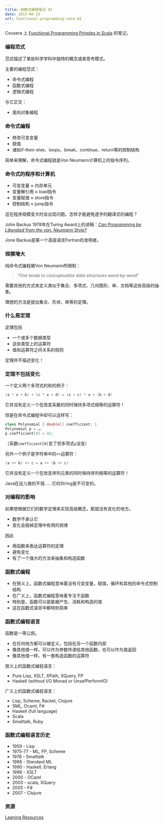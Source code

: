 ```yaml
---
title: 函数式编程笔记 01
date: 2013-06-25
url: functional-programming-note-01
---
```


Cousera 上 [Functional Programming Prinples in Scala](https://class.coursera.org/progfun-002/class) 的笔记。

### 编程范式

范式描述了某些科学学科中独特的概念或者思考模式。

主要的编程范式：

* 命令式编程
* 函数式编程
* 逻辑式编程

与它正交：

* 面向对象编程

<!-- more -->

### 命令式编程

* 修改可变变量
* 赋值
* 诸如if-then-else、loops、break、continue、return等的控制结构

简单来理解，命令式编程就是Von Neumann计算机上的指令序列。

### 命令式的程序和计算机

* 可变变量 ≈ 内存单元
* 变量解引用 ≈ load指令
* 变量赋值 ≈ store指令
* 控制结构 ≈ jump指令

这在程序规模变大时会出现问题。怎样才能避免逐字的翻译式的编程？

John Backus 1978年在Turing Award上的讲稿：[*Can Programming be Liberated from the von. Neumann Style?*](http://www.thocp.net/biographies/papers/backus_turingaward_lecture.pdf)

Jone Backus是第一个高级语言Fortran的发明者。

### 规模增大

纯命令式编程被Von Neumann所限制：

> *“One tends to conceptualize data structures word-by-word”*

需要其他的方式来定义类似于集合、多项式、几何图形、串、文档等这些高级的抽象。

理想的方法是提出集合、形状、串等的定理。

### 什么是定理

定理包括

* 一个或多个数据类型
* 这些类型上的运算符
* 值和运算符之间关系的规则

定理并不描述变化！

### 定理不包括变化

一个定义两个多项式的和的例子：

``` scala
(a * x + b) + (c * x + d) = (x + c) * x + (b + d)
```

它并没有定义一个在改变系数的同时保持多项式相等的运算符！

但是在命令式编程中却可以这样写：

``` scala
class Polynomial { double[] coefficient; }
Polynomial p = …;
p.coefficient[0] = 42;
```

（系数`coefficient[0]`变了但多项式`p`没变）

另外一个例子是字符串中的`++`运算符：

``` scala
(a ++ b) ++ c = a ++ (b ++ c)
```

它并没有定义一个在改变序列元素的同时保持序列相等的运算符！

Java在这儿做的不错……它的String是不可变的。

### 对编程的影响

如果想根据它们的数学定理来实现高级概念，那就没有变化的地方。

* 数学不承认它
* 变化会毁掉定理中有用的规律

因此

* 用函数来表达运算符的定理
* 避免变化
* 有了一个强大的方法来抽象和构造函数

### 函数式编程

* 在狭义上，函数式编程意味着没有可变变量，赋值，循环和其他的命令式控制结构
* 在广义上，函数式编程意味着专注于函数
* 特别是，函数可以是能被产生、消耗和构造的值
* 这在函数式语言中都特别简单

### 函数式编程语言

函数是一等公民。

* 在任何地方都可以被定义，包括在另一个函数内部
* 像其他值一样，可以作为参数传递给其他函数，也可以作为值返回
* 像其他值一样，有一套构造函数的运算符

狭义上的函数式编程语言：

* Pure Lisp, XSLT, XPath, XQuery, FP
* Haskell (without I/O Monad or UnsafPerformIO)

广义上的函数式编程语言：

* Lisp, Scheme, Racket, Clojure
* SML, Ocaml, F#
* Haskell (full language)
* Scala
* Smalltalk, Ruby

### 函数式编程语言历史

* 1959 - Lisp
* 1975-77 - ML, FP, Scheme
* 1978 - Smalltalk
* 1986 - Standard ML
* 1990 - Haskell, Erlang
* 1999 - XSLT
* 2000 - OCaml
* 2003 - scala, XQuery
* 2005 - F#
* 2007 - Clojure

### 资源

[Leaning Resources](https://class.coursera.org/progfun-002/wiki/view?page=LearningResources)

